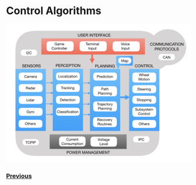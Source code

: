 # Control Algorithms

![Control Categories](../../images/FRCConcepts/FRCConcepts.012.jpeg)

<h3><span style="float:left">
<a href="intro">Previous</a></span>
